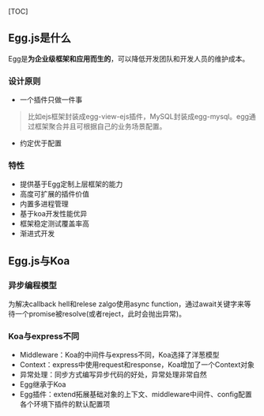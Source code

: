 [TOC]

## Egg.js是什么

Egg是**为企业级框架和应用而生的**，可以降低开发团队和开发人员的维护成本。  
### 设计原则

- 一个插件只做一件事
>比如ejs框架封装成egg-view-ejs插件，MySQL封装成egg-mysql。egg通过框架聚合并且可根据自己的业务场景配置。
- 约定优于配置

### 特性

- 提供基于Egg定制上层框架的能力
- 高度可扩展的插件价值
- 内置多进程管理
- 基于koa开发性能优异
- 框架稳定测试覆盖率高
- 渐进式开发

## Egg.js与Koa
### 异步编程模型

为解决callback hell和relese zalgo使用async function，通过await关键字来等待一个promise被resolve(或者reject，此时会抛出异常)。

### Koa与express不同
- Middleware：Koa的中间件与express不同，Koa选择了洋葱模型
- Context：express中使用request和response，Koa增加了一个Context对象
- 异常处理：同步方式编写异步代码的好处，异常处理非常自然
- Egg继承于Koa
- Egg插件：extend拓展基础对象的上下文、middleware中间件、config配置各个环境下插件的默认配置项
